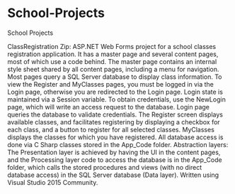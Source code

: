 # School-Projects
School Projects


ClassRegistration Zip: 
ASP.NET Web Forms project for a school classes registration application. It has a master page and several content pages, most of which use a code behind. The master page contains an internal style sheet shared by all content pages, including a menu for navigation. Most pages query a SQL Server database to display class information. To view the Register and MyClasses pages, you must be logged in via the Login page, otherwise you are redirected to the Login page. Login state is maintained via a Session variable. To obtain credentials, use the NewLogin page, which will write an access request to the database. Login page queries the database to validate credentials. The Register screen displays available classes, and facilitates registering by displaying a checkbox for each class, and a button to register for all selected classes. MyClasses displays the classes for which you have registered. All database access is done via C Sharp classes stored in the App_Code folder. Abstraction layers: The Presentation layer is achieved by having the UI in the content pages, and the Processing layer code to access the database is in the App_Code folder, which calls the stored procedures and views (with no direct database access) in the SQL Server database (Data layer). Written using Visual Studio 2015 Community.



